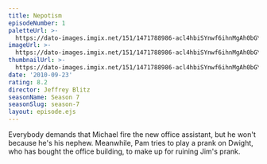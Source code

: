 ```yaml
---
title: Nepotism
episodeNumber: 1
paletteUrl: >-
  https://dato-images.imgix.net/151/1471788986-acl4hbiSYnwf6ihnMgAh0bGYOEb.jpg?auto=enhance&ch=DPR%2CWidth&palette=json
imageUrl: >-
  https://dato-images.imgix.net/151/1471788986-acl4hbiSYnwf6ihnMgAh0bGYOEb.jpg?auto=compress%2Cformat&ch=DPR%2CWidth&w=500
thumbnailUrl: >-
  https://dato-images.imgix.net/151/1471788986-acl4hbiSYnwf6ihnMgAh0bGYOEb.jpg?auto=enhance&ch=DPR%2CWidth&fit=crop&fm=jpg&h=280&w=500
date: '2010-09-23'
rating: 8.2
director: Jeffrey Blitz
seasonName: Season 7
seasonSlug: season-7
layout: episode.ejs
---
```


Everybody demands that Michael fire the new office assistant, but he won't because he's his nephew. Meanwhile, Pam tries to play a prank on Dwight, who has bought the office building, to make up for ruining Jim's prank.